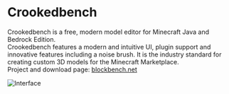 # Crookedbench  

Crookedbench is a free, modern model editor for Minecraft Java and Bedrock Edition.  
Crookedbench features a modern and intuitive UI, plugin support and innovative features including a noise brush. It is the industry standard for creating custom 3D models for the Minecraft Marketplace.  
Project and download page: [blockbench.net](https://www.blockbench.net)

![Interface](https://blockbench.net/wp-content/uploads/2019/07/interface_skidsteer.png)
